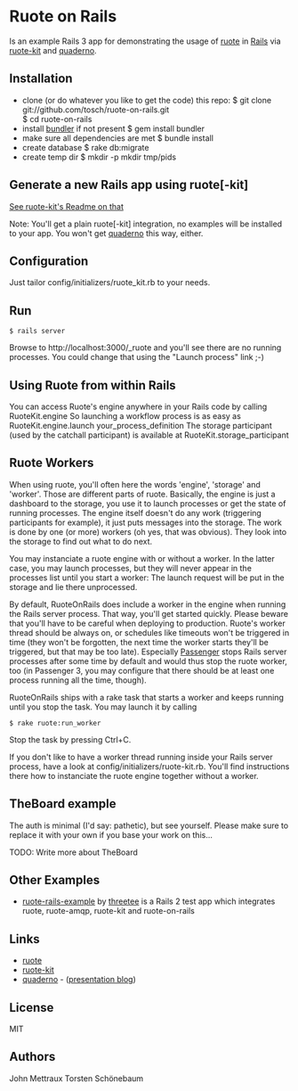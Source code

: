 Ruote on Rails
==============

Is an example Rails 3 app for demonstrating the usage of
[ruote](http://ruote.rubyforge.org) in [Rails](http://rubyonrails.org) via
[ruote-kit](http://github.com/kennethkalmer/ruote-kit) and
[quaderno](http://github.com/jmettraux/quaderno).

Installation
------------

*   clone (or do whatever you like to get the code) this repo:
        $ git clone git://github.com/tosch/ruote-on-rails.git  
        $ cd ruote-on-rails
*   install [bundler](http://rubybundler.com) if not present
        $ gem install bundler
*   make sure all dependencies are met
        $ bundle install
*   create database
        $ rake db:migrate
*   create temp dir
        $ mkdir -p mkdir tmp/pids


Generate a new Rails app using ruote[-kit]
------------------------------------------

[See ruote-kit's Readme on that](http://github.com/tosch/ruote-kit/blob/master/README.rdoc)

Note: You'll get a plain ruote[-kit] integration, no examples will be installed
to your app. You won't get [quaderno](http://github.com/jmettraux/quaderno) this
way, either.


Configuration
-------------

Just tailor config/initializers/ruote_kit.rb to your needs.


Run
---

    $ rails server

Browse to http://localhost:3000/_ruote and you'll see there are no running
processes. You could change that using the "Launch process" link ;-)


Using Ruote from within Rails
-----------------------------

You can access Ruote's engine anywhere in your Rails code by calling
    RuoteKit.engine
So launching a workflow process is as easy as
    RuoteKit.engine.launch your_process_definition
The storage participant (used by the catchall participant) is available at
    RuoteKit.storage_participant


Ruote Workers
-------------

When using ruote, you'll often here the words 'engine', 'storage' and 'worker'.
Those are different parts of ruote. Basically, the engine is just a dashboard to
the storage, you use it to launch processes or get the state of running
processes. The engine itself doesn't do any work (triggering participants for
example), it just puts messages into the storage. The work is done by one (or
more) workers (oh yes, that was obvious). They look into the storage to find out
what to do next.

You may instanciate a ruote engine with or without a worker. In the latter case,
you may launch processes, but they will never appear in the processes list
until you start a worker: The launch request will be put in the storage and lie
there unprocessed.

By default, RuoteOnRails does include a worker in the engine when running the
Rails server process. That way, you'll get started quickly. Please beware that
you'll have to be careful when deploying to production. Ruote's worker thread
should be always on, or schedules like timeouts won't be triggered in time (they
won't be forgotten, the next time the worker starts they'll be triggered, but
that may be too late). Especially [Passenger](http://modrails.com) stops Rails
server processes after some time by default and would thus stop the ruote
worker, too (in Passenger 3, you may configure that there should be at least one
process running all the time, though).

RuoteOnRails ships with a rake task that starts a worker and keeps running until
you stop the task. You may launch it by calling

    $ rake ruote:run_worker

Stop the task by pressing Ctrl+C.

If you don't like to have a worker thread running inside your Rails server
process, have a look at config/initializers/ruote-kit.rb. You'll find
instructions there how to instanciate the ruote engine together without a
worker.


TheBoard example
----------------

The auth is minimal (I'd say: pathetic), but see yourself. Please make sure to
replace it with your own if you base your work on this…

TODO: Write more about TheBoard


Other Examples
--------

* [ruote-rails-example](http://github.com/threetee/ruote-rails-example) by
  [threetee](http://github.com/threetee) is a Rails 2 test app which integrates
  ruote, ruote-amqp, ruote-kit and ruote-on-rails


Links
-----

* [ruote](http://ruote.rubyforge.org)
* [ruote-kit](http://github.com/tosch/ruote-kit)
* [quaderno](http://github.com/jmettraux/quaderno) - ([presentation blog](http://jmettraux.wordpress.com/2010/09/22/quaderno/))


License
-------

MIT


Authors
-------

John Mettraux
Torsten Schönebaum